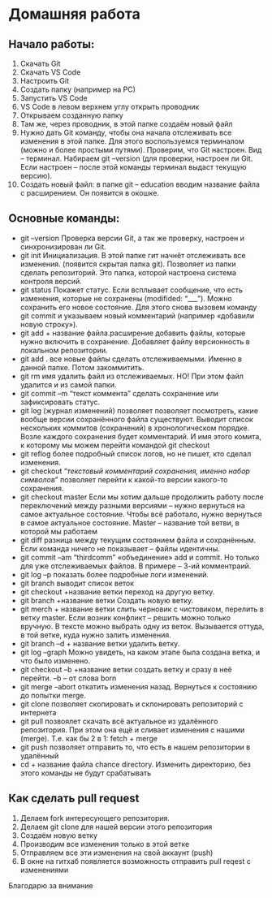 # Домашняя работа
## Начало работы:
1. Скачать Git
2. Скачать VS Code
3. Настроить Git
4. Создать папку (например на РС)
5. Запустить VS Code
6. VS Code в левом верхнем углу открыть проводник
7. Открываем созданную папку
8. Там же, через проводник, в этой папке создаём новый файл
9. Нужно дать Git команду, чтобы она начала отслеживать все изменения в этой папке. Для этого воспользуемся терминалом (можно и более простыми путями). Проверим, что Git настроен. Вид – терминал. Набираем git –version  (для проверки, настроен ли Git. Если настроен – после этой команды терминал выдаст текущую версию).
10. Создать новый файл: в папке git – education вводим название файла с расширением. Он появится в окошке.

## Основные команды:
* git –version   Проверка версии Git, а так же проверку, настроен и синхронизирован ли Git.
* git init   Инициализация. В этой папке гит начнёт отслеживать все изменения. (появится скрытая папка git). Позволяет из папки сделать репозиторий. Это папка, которой настроена система контроля версий.
* git status   Покажет статус. Если всплывает сообщение, что есть изменения, которые не сохранены (modifided: “___”). Можно сохранить его новое состояние. Для этого снова вызовем команду git commit и указываем новый комментарий (например «добавили новую строку»).
* git add + название файла.расширение   добавить файлы, которые нужно включить в сохранение. Добавляет файлу версионность в локальном репозитории.
* git add .   все новые файлы сделать отслеживаемыми. Именно в данной папке. Потом закоммитить.
* git rm имя   удалить файл из отслеживаемых. НО! При этом файл удалится и из самой папки.
* git commit –m “текст коммента”   сделать сохранение или зафиксировать статус.
* git log   (журнал изменений) позволяет позволяет посмотреть, какие вообще версии сохранённого файла существуют. Выводит список нескольких коммитов (сохранений) в хронологическом порядке. Возле каждого сохранения будет комментарий. И имя этого комита, к которому мы можем перейти командой git checkout
* git reflog   более подробный список логов, но не пишет, кто сделал изменения.
* git checkout “_текстовый комментарий сохранения, именно набор символов_”   позволяет перейти к какой-то версии какого-то сохранения. 
* git checkout master   Если мы хотим дальше продолжить работу после переключений между разными версиями – нужно вернуться на самое актуальное состояние. Чтобы всё работало, нужно вернуться в самое актуальное состояние. Master – название той ветви, в которой мы работаем
* git diff   разница между текущим состоянием файла и сохранённым. Если команда ничего не показывает – файлы идентичны.
* git commit –am “thirdcomm”   «объединение» add и commit. Но только для уже отслеживаемых файлов. В примере – 3-ий комментраий.
* git log –p показать более подробные логи изменений.
* git branch   выводит список веток
* git checkout +название ветки   переход на другую ветку.
* git branch +название ветки   Создать новую ветку.
* git merch + название ветки   слить черновик с чистовиком, перелить в ветку master. Если возник конфликт – решить можно только вручную. В тексте можно выбрать одну из веток. Вызывается оттуда, в той ветке, куда нужно залить изменения.
* git branch –d + название ветки   удалить ветку.
* git log –graph   Можно увидеть, на каком этапе была создана ветка, и что было изменено.
* git checkout –b +название ветки   создать ветку и сразу в неё перейти. –b – от слова born
* git merge –abort откатить изменения назад. Вернуться к состоянию до попытки merge.
* git clone   позволяет скопировать и склонировать репозиторий с интернета
* git pull   позвоялет скачать всё актуальное из удалённого репозитория. При этом она ещё и сливает изменения с нашими (merge). Т.е. как бы 2 в 1: fetch + merge
* git push   позволяет отправить то, что есть в нашем репозитории в удалённый
* cd + название файла    chance directory. Изменить директорию, без этого команды не будут срабатывать

## Как сделать pull request
1. Делаем fork интересующего репозитория.
2. Делаем  git clone для нашей версии этого репозитория
3. Создаём новую ветку 
4. Производим все изменения только в этой ветке
5. Отправляем все эти изменения на свой аккаунт (push)
6. В окне  на гитхаб появляется возможность отправить pull reqest с изменениями

Благодарю за внимание
